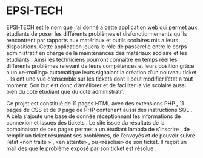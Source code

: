 # EPSI-TECH

EPSI-TECH est le nom que j'ai donné a cette application web qui permet aux étudiants de poser les différents problèmes et disfonctionnements qu’ils rencontrent par rapports aux matériaux et outils scolaires mis a leurs dispositions. Cette application jouera le rôle de passerelle entre le corps administratif en charge de la maintenances des matériaux scolaire et les étudiants . Ainsi les techniciens pourront  connaître en temps réel  les différents problèmes relevant de leurs compétences et leurs position grâce a un «e-mailing» automatique leurs signalant la création d’un nouveau ticket  . Ils ont une vue d’ensemble sur les tickets dont il peut modifier l’état a tout moment. 
Son but est donc d’améliorer  et de faciliter la vie scolaire aussi bien du coté étudiant que du coté administratif.


Ce projet est constitué de 11 pages HTML avec des extensions PHP , 11 pages de CSS et de 9 page de PHP contenant aussi des instructions SQL . A cela s’ajoute une base de donnée réceptionnant les informations de connexion et issues des tickets .  Le site issue du résultats de la combinaison de ces pages permet a un étudiant lambda de s’inscrire , de remplir un ticket résumant ses problèmes, de l’envoyés et de pouvoir suivre  l’état «non traité » , «en attente» , ou «résolue» de son ticket. Il reçoit un mail des que le problème exposé par son ticket est résolue .

